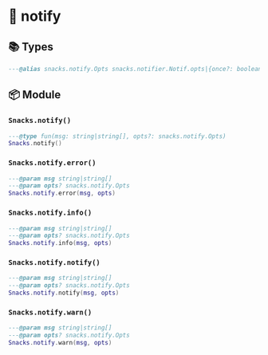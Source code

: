 # 🍿 notify

<!-- docgen -->

## 📚 Types

```lua
---@alias snacks.notify.Opts snacks.notifier.Notif.opts|{once?: boolean}
```

## 📦 Module

### `Snacks.notify()`

```lua
---@type fun(msg: string|string[], opts?: snacks.notify.Opts)
Snacks.notify()
```

### `Snacks.notify.error()`

```lua
---@param msg string|string[]
---@param opts? snacks.notify.Opts
Snacks.notify.error(msg, opts)
```

### `Snacks.notify.info()`

```lua
---@param msg string|string[]
---@param opts? snacks.notify.Opts
Snacks.notify.info(msg, opts)
```

### `Snacks.notify.notify()`

```lua
---@param msg string|string[]
---@param opts? snacks.notify.Opts
Snacks.notify.notify(msg, opts)
```

### `Snacks.notify.warn()`

```lua
---@param msg string|string[]
---@param opts? snacks.notify.Opts
Snacks.notify.warn(msg, opts)
```
